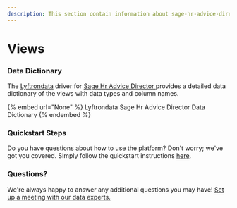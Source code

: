 ```yaml
---
description: This section contain information about sage-hr-advice-director connector views information
---
```


# Views

### Data Dictionary

The [Lyftrondata](https://www.lyftrondata.com/) driver for [Sage Hr Advice Director](None/)[ ](https://www.lyftrondata.com/integration/sage-hr-advice-director/)provides a detailed data dictionary of the views with data types and column names.

{% embed url="None" %}
Lyftrondata Sage Hr Advice Director Data Dictionary
{% endembed %}

### Quickstart Steps

Do you have questions about how to use the platform? Don't worry; we've got you covered. Simply follow the quickstart instructions [here](../README.md).

### Questions? <a href="#questions" id="questions"></a>

We're always happy to answer any additional questions you may have! [Set up a meeting with our data experts.](https://www.lyftrondata.com/book-a-meeting/)


